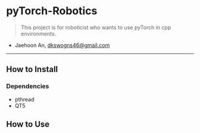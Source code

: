 # pyTorch-Robotics

>This project is for roboticist who wants to use pyTorch in cpp environments.
- Jaehoon An, [dkswogns46@gmail.com](dkswogns46@gmail.com)
---
## How to Install
### Dependencies
- pthread
- QT5

## How to Use
